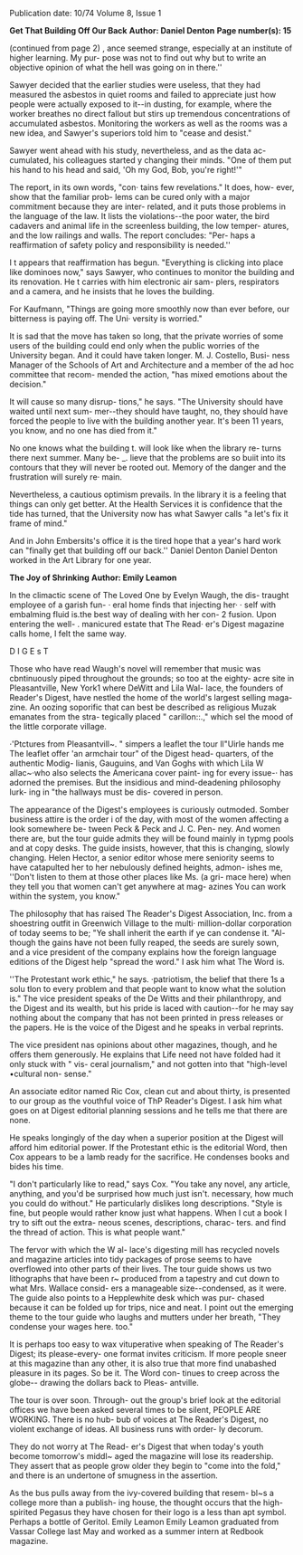 Publication date: 10/74
Volume 8, Issue 1

**Get That Building Off Our Back**
**Author: Daniel Denton**
**Page number(s): 15**

(continued from page 2) 
, 
ance seemed strange, especially at an 
institute of higher learning. My pur-
pose was not to find out why but to 
write an objective opinion of what 
the hell was going on in there.'' 


Sawyer decided that the earlier 
studies were useless, that they had 
measured the asbestos in quiet rooms 
and failed to appreciate just how 
people were actually exposed to it--in 
dusting, for example, where the 
worker breathes no direct fallout but 
stirs up tremendous concentrations 
of accumulated asbestos. Monitoring 
the workers as well as the rooms was 
a new idea, and Sawyer's superiors 
told him to "cease and desist." 


Sawyer went ahead with his study, 
nevertheless, and as the data ac-
cumulated, his colleagues started 
y changing their minds. "One of them 
put his hand to his head and said, 
'Oh my God, Bob, you're right!'" 


The report, in its own words, "con· 
tains few revelations." It does, how-
ever, show that the familiar prob-
lems can be cured only with a major 
commitment because they are inter-
related, and it puts those problems in 
the language of the law. It lists the 
violations--the poor water, the bird 
cadavers and animal life in the 
screenless building, the low temper-
atures, and the low railings and 
walls. The report concludes: "Per-
haps a reaffirmation of safety policy 
and responsibility is needed.'' 


I t appears that reaffirmation has 
begun. "Everything is clicking into 
place like dominoes now," says 
Sawyer, who continues to monitor 
the building and its renovation. He 
t carries with him electronic air sam-
plers, respirators and a camera, and 
he insists that he loves the building. 


For Kaufmann, "Things are going 
more smoothly now than ever before, 
our bitterness is paying off. The Uni· 
versity is worried." 


It is sad that the move has taken 
so long, that the private worries of 
some users of the building could end 
only when the public worries of the 
University began. And it could have 
taken longer. M. J. Costello, Busi-
ness Manager of the Schools of Art 
and Architecture and a member of 
the ad hoc committee that recom-
mended the action, "has mixed 
emotions about the decision." 


It will cause so many disrup-
tions," he says. "The University 
should have waited until next sum-
mer--they should have taught, no, 
they should have forced the people to 
live with the building another year. 
It's been 11 years, you know, and no 
one has died from it." 


No one knows what the building 
t. will look like when the library re-
turns there next summer. Many be-
_. 
lieve that the problems are so buiit 
into its contours that they will never 
be rooted out. Memory of the danger 
and the frustration will surely re· 
main. 


Nevertheless, a cautious optimism 
prevails. In the library it is a feeling 
that things can only get better. At 
the Health Services it is confidence 
that the tide has turned, that the 
University now has what Sawyer 
calls "a let's fix it frame of mind." 


And in John Embersits's office it is 
the tired hope that a year's hard 
work can "finally get that building 
off our back.'' 
Daniel Denton 
Daniel Denton worked in the Art 
Library for one year. 


**The Joy of Shrinking**
**Author: Emily Leamon**

In the climactic scene of The Loved 
One by Evelyn Waugh, the dis-
traught employee of a garish fun- · 
eral home finds that injecting her· · 
self with embalming fluid is.the 
best way of dealing with her con-
2 
fusion. Upon entering the well-
. 
manicured estate that The Read· 
er's Digest magazine calls home, I 
felt the same way. 


D 
I 
G 
E 
s 
T 


Those who have read Waugh's 
novel will remember that music 
was cbntinuously piped throughout 
the grounds; so too at the eighty-
acre site in Pleasantville, New 
York1 where DeWitt and Lila Wal-
lace, the founders of Reader's 
Digest, have nestled the home of 
the world's largest selling maga-
zine. An oozing soporific that can 
best be described as religious 
Muzak emanates from the stra-
tegically placed " carillon::.," which 
sel the mood of the little corporate 
village. 


·'Ptctures from Pleasantvill~. " 
simpers a leaflet the tour ll"Uirle 
hands me The leaflet offer 'an 
armchair tour" of the Digest head-
quarters, of the authentic Modig-
lianis, Gauguins, and Van Goghs 
with which Lila W allac~·who also 
selects the Americana cover paint-
ing for every issue-· has adorned the 
premises. But the insidious and 
mind-deadening philosophy lurk-
ing in "the hallways must be dis-
covered in person. 


The appearance of the Digest's 
employees is curiously outmoded. 
Somber business attire is the order 
i of the day, with most of the women 
affecting a look somewhere be-
tween Peck & Peck and J. C. Pen-
ney. And women there are, but the 
tour guide admits they will be 
found mainly in typmg pools and 
at copy desks. The guide insists, 
however, that this is changing, 
slowly changing. Helen Hector, a 
senior editor whose mere seniority 
seems to have catapulted her to her 
nebulously defined heights, admon-
ishes me, ''Don't listen to them at 
those other places like Ms. (a gri-
mace here) when they tell you that 
women can't get anywhere at mag-
azines You can work within the 
system, you know." 


The philosophy that has raised 
The Reader's Digest Association, 
Inc. from a shoestring outfit in 
Greenwich Village to the multi· 
million-dollar corporation of today 
seems to be; "Ye shall inherit the 
earth if ye can condense it. "Al-
though the gains have not been 
fully reaped, the seeds are surely 
sown, and a vice president of the 
company explains how the foreign 
language editions of the Digest 
help "spread the word." I ask him 
what The Word is. 


''The Protestant work ethic," he 
says. ·patriotism, the belief that 
there 1s a solu tlon to every problem 
and that people want to know 
what the solution is." The vice 
president speaks of the De Witts 
and their philanthropy, and the 
Digest and its wealth, but his pride 
is laced with caution--for he may 
say nothing about the company 
that has not been printed in press 
releases or the papers. He is the 
voice of the Digest and he speaks in 
verbal reprints. 


The vice president nas opinions 
about other magazines, though, 
and he offers them generously. He 
explains that Life need not have 
folded had it only stuck with " vis-
ceral journalism," and not gotten 
into that "high-level •cultural non-
sense." 


An associate editor named Ric 
Cox, clean cut and about thirty, is 
presented to our group as the 
vouthful voice of ThP Reader's 
Digest. I ask him what goes on at 
Digest editorial planning sessions 
and he tells me that there are none. 


He speaks longingly of the day 
when a superior position at the 
Digest will afford him editorial 
power. If the Protestant ethic is the 
editorial Word, then Cox appears 
to be a lamb ready for the sacrifice. 
He condenses books and bides his 
time. 


"I don't particularly like to 
read," says Cox. "You take any 
novel, any article, anything, and 
you'd be surprised how much just 
isn't. necessary, how much you 
could do without." He particularly 
dislikes long descriptions. "Style is 
fine, but people would rather know 
just what happens. When I cut a 
book I try to sift out the extra-
neous scenes, descriptions, charac-
ters. and find the thread of action. 
This is what people want." 


The fervor with which the W al-
lace's digesting mill has recycled 
novels and magazine articles into 
tidy packages of prose seems to 
have overflowed into other parts of 
their lives. The tour guide shows us 
two lithographs that have been r~ 
produced from a tapestry and cut 
down to what Mrs. Wallace consid-
ers a manageable size--condensed, 
as it were. The guide also points to 
a Hepplewhite desk which was pur-
chased because it can be folded up 
for trips, nice and neat. I point out 
the emerging theme to the tour 
guide who laughs and mutters 
under her breath, "They condense 
your wages here. too." 


It is perhaps too easy to wax 
vituperative when speaking of The 
Reader's Digest; its please-every-
one format invites criticism. If 
more people sneer at this magazine 
than any other, it is also true that 
more find unabashed pleasure in its 
pages. So be it. The Word con-
tinues to creep across the globe--
drawing the dollars back to Pleas-
antville. 


The tour is over soon. Through-
out the group's brief look at the 
editorial offices we have been asked 
several times to be silent, PEOPLE 
ARE WORKING. There is no hub-
bub of voices at The Reader's 
Digest, no violent exchange of 
ideas. All business runs with order-
ly decorum. 


They do not worry at The Read-
er's Digest that when today's 
youth become tomorrow's middl~ 
aged the magazine will lose its 
readership. They assert that as 
people grow older they begin to 
"come into the fold," and there is 
an undertone of smugness in the 
assertion. 


As the bus pulls away from the 
ivy-covered building that resem-
bl~s a college more than a publish-
ing house, the thought occurs that 
the high-spirited Pegasus they 
have chosen for their logo is a less 
than apt symbol. Perhaps a bottle 
of Geritol. 
Emily Leamon 
Emily Leamon graduated from 
Vassar College last May and worked 
as a summer intern at Redbook 
magazine.